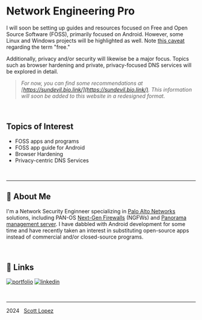 
# Network Engineering Pro

I will soon be setting up guides and resources focused on Free and Open Source Software (FOSS), primarily focused on Android. However, some Linux and Windows projects will be highlighted as well. Note [this caveat](https://itsfoss.com/what-is-foss/#free-in-free-and-open-source-software-does-not-mean-free-of-cost) regarding the term "free."

Additionally, privacy and/or security will likewise be a major focus. Topics such as browser hardening and private, privacy-focused DNS services will be explored in detail.

>*For now, you can find some recommendations at [https://sundevil.bio.link/](https://sundevil.bio.link/). This information will soon be added to this website in a redesigned format.*

&NonBreakingSpace; <!-- space for clarity -->

## Topics of Interest

* FOSS apps and programs
* FOSS app guide for Android
* Browser Hardening
* Privacy-centric DNS Services

&NonBreakingSpace; <!-- space for clarity -->

---
## 🚀 About Me
I'm a Network Security Enginneer specializing in [Palo Alto Networks](https://www.paloaltonetworks.com) solutions, including PAN-OS [Next-Gen Firewalls](https://docs.paloaltonetworks.com/pan-os) (NGFWs) and [Panorama management server](https://docs.paloaltonetworks.com/panorama). I have dabbled with Android development for some time and have recently taken an interest in substituting open-source apps instead of commercial and/or closed-source programs.

&NonBreakingSpace; <!-- space for clarity -->

## 🔗 Links
[![portfolio](https://img.shields.io/badge/my_portfolio-000?style=for-the-badge&logo=ko-fi&logoColor=white)](https://scottlopez.bio.link/)
[![linkedin](https://img.shields.io/badge/linkedin-0A66C2?style=for-the-badge&logo=linkedin&logoColor=white)](https://www.linkedin.com/in/scottlopez)

&NonBreakingSpace; <!-- space for clarity -->

---
2024 &nbsp; [Scott Lopez](mailto:website@neteng.pro)
